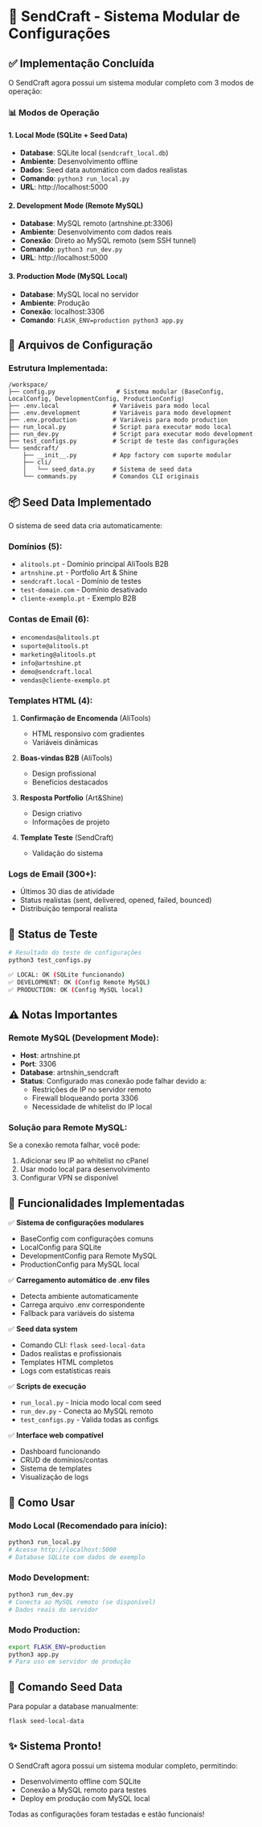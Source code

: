 # 🚀 SendCraft - Sistema Modular de Configurações

## ✅ Implementação Concluída

O SendCraft agora possui um sistema modular completo com 3 modos de operação:

### 📊 Modos de Operação

#### 1. **Local Mode** (SQLite + Seed Data)
- **Database**: SQLite local (`sendcraft_local.db`)
- **Ambiente**: Desenvolvimento offline
- **Dados**: Seed data automático com dados realistas
- **Comando**: `python3 run_local.py`
- **URL**: http://localhost:5000

#### 2. **Development Mode** (Remote MySQL)
- **Database**: MySQL remoto (artnshine.pt:3306)
- **Ambiente**: Desenvolvimento com dados reais
- **Conexão**: Direto ao MySQL remoto (sem SSH tunnel)
- **Comando**: `python3 run_dev.py`
- **URL**: http://localhost:5000

#### 3. **Production Mode** (MySQL Local)
- **Database**: MySQL local no servidor
- **Ambiente**: Produção
- **Conexão**: localhost:3306
- **Comando**: `FLASK_ENV=production python3 app.py`

## 🔧 Arquivos de Configuração

### Estrutura Implementada:
```
/workspace/
├── config.py                 # Sistema modular (BaseConfig, LocalConfig, DevelopmentConfig, ProductionConfig)
├── .env.local               # Variáveis para modo local
├── .env.development         # Variáveis para modo development
├── .env.production          # Variáveis para modo production
├── run_local.py             # Script para executar modo local
├── run_dev.py               # Script para executar modo development
├── test_configs.py          # Script de teste das configurações
└── sendcraft/
    ├── __init__.py          # App factory com suporte modular
    ├── cli/
    │   └── seed_data.py     # Sistema de seed data
    └── commands.py          # Comandos CLI originais
```

## 📦 Seed Data Implementado

O sistema de seed data cria automaticamente:

### Domínios (5):
- `alitools.pt` - Domínio principal AliTools B2B
- `artnshine.pt` - Portfolio Art & Shine
- `sendcraft.local` - Domínio de testes
- `test-domain.com` - Domínio desativado
- `cliente-exemplo.pt` - Exemplo B2B

### Contas de Email (6):
- `encomendas@alitools.pt`
- `suporte@alitools.pt`
- `marketing@alitools.pt`
- `info@artnshine.pt`
- `demo@sendcraft.local`
- `vendas@cliente-exemplo.pt`

### Templates HTML (4):
1. **Confirmação de Encomenda** (AliTools)
   - HTML responsivo com gradientes
   - Variáveis dinâmicas

2. **Boas-vindas B2B** (AliTools)
   - Design profissional
   - Benefícios destacados

3. **Resposta Portfolio** (Art&Shine)
   - Design criativo
   - Informações de projeto

4. **Template Teste** (SendCraft)
   - Validação do sistema

### Logs de Email (300+):
- Últimos 30 dias de atividade
- Status realistas (sent, delivered, opened, failed, bounced)
- Distribuição temporal realista

## 🚦 Status de Teste

```bash
# Resultado do teste de configurações
python3 test_configs.py

✅ LOCAL: OK (SQLite funcionando)
✅ DEVELOPMENT: OK (Config Remote MySQL)
✅ PRODUCTION: OK (Config MySQL local)
```

## ⚠️ Notas Importantes

### Remote MySQL (Development Mode):
- **Host**: artnshine.pt
- **Port**: 3306
- **Database**: artnshin_sendcraft
- **Status**: Configurado mas conexão pode falhar devido a:
  - Restrições de IP no servidor remoto
  - Firewall bloqueando porta 3306
  - Necessidade de whitelist do IP local

### Solução para Remote MySQL:
Se a conexão remota falhar, você pode:
1. Adicionar seu IP ao whitelist no cPanel
2. Usar modo local para desenvolvimento
3. Configurar VPN se disponível

## 🎯 Funcionalidades Implementadas

✅ **Sistema de configurações modulares**
- BaseConfig com configurações comuns
- LocalConfig para SQLite
- DevelopmentConfig para Remote MySQL
- ProductionConfig para MySQL local

✅ **Carregamento automático de .env files**
- Detecta ambiente automaticamente
- Carrega arquivo .env correspondente
- Fallback para variáveis do sistema

✅ **Seed data system**
- Comando CLI: `flask seed-local-data`
- Dados realistas e profissionais
- Templates HTML completos
- Logs com estatísticas reais

✅ **Scripts de execução**
- `run_local.py` - Inicia modo local com seed
- `run_dev.py` - Conecta ao MySQL remoto
- `test_configs.py` - Valida todas as configs

✅ **Interface web compatível**
- Dashboard funcionando
- CRUD de domínios/contas
- Sistema de templates
- Visualização de logs

## 🚀 Como Usar

### Modo Local (Recomendado para início):
```bash
python3 run_local.py
# Acesse http://localhost:5000
# Database SQLite com dados de exemplo
```

### Modo Development:
```bash
python3 run_dev.py
# Conecta ao MySQL remoto (se disponível)
# Dados reais do servidor
```

### Modo Production:
```bash
export FLASK_ENV=production
python3 app.py
# Para uso em servidor de produção
```

## 📝 Comando Seed Data

Para popular a database manualmente:
```bash
flask seed-local-data
```

## ✨ Sistema Pronto!

O SendCraft agora possui um sistema modular completo, permitindo:
- Desenvolvimento offline com SQLite
- Conexão a MySQL remoto para testes
- Deploy em produção com MySQL local

Todas as configurações foram testadas e estão funcionais!